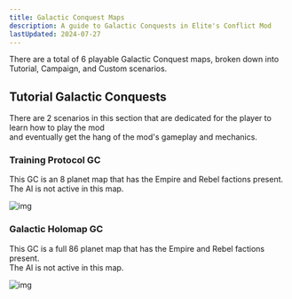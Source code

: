 ```yaml
---
title: Galactic Conquest Maps
description: A guide to Galactic Conquests in Elite's Conflict Mod
lastUpdated: 2024-07-27
---
```


There are a total of 6 playable Galactic Conquest maps, broken down into  
Tutorial, Campaign, and Custom scenarios.

## Tutorial Galactic Conquests

There are 2 scenarios in this section that are dedicated for the player to learn how to play the mod  
and eventually get the hang of the mod's gameplay and mechanics.

### Training Protocol GC

This GC is an 8 planet map that has the Empire and Rebel factions present.  
The AI is not active in this map.

![img](https://placehold.co/200x200)

### Galactic Holomap GC

This GC is a full 86 planet map that has the Empire and Rebel factions present.  
The AI is not active in this map.

![img](https://placehold.co/200x200)
